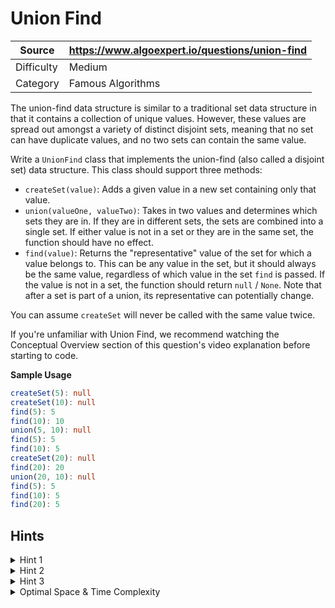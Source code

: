 # Union Find

| Source | https://www.algoexpert.io/questions/union-find |
|---|---|
| Difficulty | Medium |
| Category | Famous Algorithms |

The union-find data structure is similar to a traditional set data structure
in that it contains a collection of unique values. However, these values are
spread out amongst a variety of distinct disjoint sets, meaning that no set
can have duplicate values, and no two sets can contain the same value.

Write a `UnionFind` class that implements the union-find (also
called a disjoint set) data structure. This class should support three methods:

- `createSet(value)`: Adds a given value in a new set containing
  only that value.
- `union(valueOne, valueTwo)`: Takes in two values and determines
  which sets they are in. If they are in different sets, the sets are combined
  into a single set. If either value is not in a set or they are in the same
  set, the function should have no effect.
- `find(value)`: Returns the "representative" value of the set for
  which a value belongs to. This can be any value in the set, but it should
  always be the same value, regardless of which value in the set
  `find` is passed. If the value is not in a set, the function
  should return `null` / `None`. Note that after a set
  is part of a union, its representative can potentially change.

You can assume `createSet` will never be called with the same
value twice.

If you're unfamiliar with Union Find, we recommend watching the Conceptual
Overview section of this question's video explanation before starting to code.

**Sample Usage**
```ts
createSet(5): null
createSet(10): null
find(5): 5
find(10): 10
union(5, 10): null
find(5): 5
find(10): 5
createSet(20): null
find(20): 20
union(20, 10): null
find(5): 5
find(10): 5
find(20): 5
```

## Hints

<details>
<summary>Hint 1</summary>
...
</details>

<details>
<summary>Hint 2</summary>
...
</details>

<details>
<summary>Hint 3</summary>
...
</details>

<details>
<summary>Optimal Space &amp; Time Complexity</summary>
O(??) time | O(??) space - where ?? is ...
</details>
